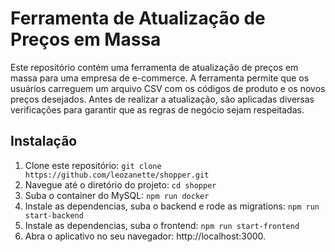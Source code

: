 # Ferramenta de Atualização de Preços em Massa

Este repositório contém uma ferramenta de atualização de preços em massa para uma empresa de e-commerce. A ferramenta permite que os usuários carreguem um arquivo CSV com os códigos de produto e os novos preços desejados. Antes de realizar a atualização, são aplicadas diversas verificações para garantir que as regras de negócio sejam respeitadas.

## Instalação

1. Clone este repositório: `git clone https://github.com/leozanette/shopper.git`
2. Navegue até o diretório do projeto: `cd shopper`
3. Suba o container do MySQL: `npm run docker`
4. Instale as dependencias, suba o backend e rode as migrations: `npm run start-backend`
5. Instale as dependencias, suba o frontend: `npm run start-frontend`
6. Abra o aplicativo no seu navegador: http://localhost:3000.
